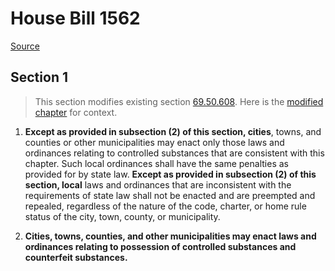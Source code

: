 # House Bill 1562

[Source](http://lawfilesext.leg.wa.gov/biennium/2021-22/Xml/Bills/House%20Bills/1562.xml)
## Section 1
> This section modifies existing section [69.50.608](/rcw/69_food_drugs_cosmetics_and_poisons/69.50_uniform_controlled_substances_act.md). Here is the [modified chapter](rcw/69_food_drugs_cosmetics_and_poisons/69.50_uniform_controlled_substances_act.md) for context.

1. **Except as provided in subsection (2) of this section, cities**, towns, and counties or other municipalities may enact only those laws and ordinances relating to controlled substances that are consistent with this chapter. Such local ordinances shall have the same penalties as provided for by state law. **Except as provided in subsection (2) of this section, local** laws and ordinances that are inconsistent with the requirements of state law shall not be enacted and are preempted and repealed, regardless of the nature of the code, charter, or home rule status of the city, town, county, or municipality.

2. **Cities, towns, counties, and other municipalities may enact laws and ordinances relating to possession of controlled substances and counterfeit substances.**

